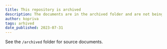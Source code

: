 ```yaml
---
title: This repository is archived
description: The documents are in the archived folder and are not being maintained.
author: kopriva
tags: arhived
date_published: 2023-07-31
---
```


See the `/archived` folder for source documents.